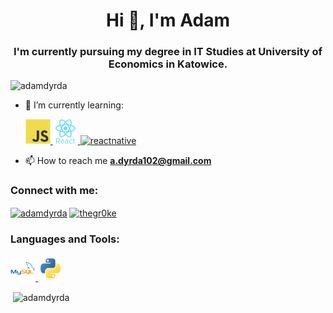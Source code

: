 <h1 align='center'>Hi 👋, I'm Adam</h1>
<h3 align='center'>I'm currently pursuing my degree in IT Studies at University of Economics in Katowice.</h3>

<p align="left"> <img src="https://komarev.com/ghpvc/?username=adamdyrda&label=Profile%20views&color=0e75b6&style=flat" alt="adamdyrda" /> </p>

- 🌱 I’m currently learning: <p align="left"> <a href="https://developer.mozilla.org/en-US/docs/Web/JavaScript" target="_blank" rel="noreferrer"> <img src="https://raw.githubusercontent.com/devicons/devicon/master/icons/javascript/javascript-original.svg" alt="javascript" width="40" height="40"/> </a>  <a href="https://reactjs.org/" target="_blank" rel="noreferrer"> <img src="https://raw.githubusercontent.com/devicons/devicon/master/icons/react/react-original-wordmark.svg" alt="react" width="40" height="40"/> </a> <a href="https://reactnative.dev/" target="_blank" rel="noreferrer"> <img src="https://reactnative.dev/img/header_logo.svg" alt="reactnative" width="40" height="40"/> </a></p>

- 📫 How to reach me **a.dyrda102@gmail.com**

<h3 align="left">Connect with me:</h3>
<p align="left">
<a href="https://linkedin.com/in/adamdyrda" target="blank"><img align="center" src="https://raw.githubusercontent.com/rahuldkjain/github-profile-readme-generator/master/src/images/icons/Social/linked-in-alt.svg" alt="adamdyrda" height="30" width="40" /></a>
<a href='thegr0ke' target="blank"><img align="center" src="https://raw.githubusercontent.com/rahuldkjain/github-profile-readme-generator/master/src/images/icons/Social/discord.svg" alt="thegr0ke" height="30" width="40" /></a>
</p>

<h3 align="left">Languages and Tools:</h3>
<p align="left"> <a href="https://www.mysql.com/" target="_blank" rel="noreferrer"> <img src="https://raw.githubusercontent.com/devicons/devicon/master/icons/mysql/mysql-original-wordmark.svg" alt="mysql" width="40" height="40"/> </a> <a href="https://www.python.org" target="_blank" rel="noreferrer"> <img src="https://raw.githubusercontent.com/devicons/devicon/master/icons/python/python-original.svg" alt="python" width="40" height="40"/> </a>   </p>
<p>&nbsp;<img align="center" src="https://github-readme-stats.vercel.app/api?username=adamdyrda&theme=tokyonight&show_icons=true&locale=en" alt="adamdyrda" /></p>

